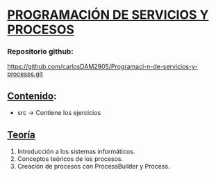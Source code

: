 # <h1><u>**PROGRAMACIÓN DE SERVICIOS Y PROCESOS**</u></h1>

### Repositorio github:     
https://github.com/carlosDAM2905/Programaci-n-de-servicios-y-procesos.git

## <u>Contenido</u>:
- src &#8594; Contiene los ejercicios


## <u>Teoría</u>

1. Introducción a los sistemas informáticos.
2. Conceptos teóricos de los procesos.
3. Creación de procesos con ProcessBuilder y Process.
